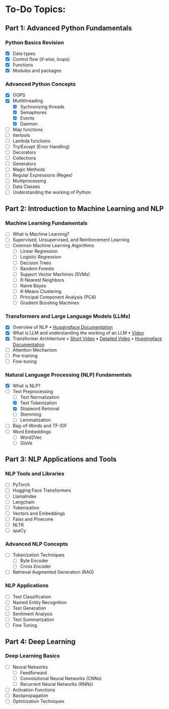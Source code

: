 # To-Do Topics:

## Part 1: Advanced Python Fundamentals

### Python Basics Revision
- [x] Data types
- [x] Control flow (if-else, loops)
- [x] Functions
- [x] Modules and packages

### Advanced Python Concepts
- [x] OOPS
- [x] Multithreading
  - [x] Sychronizing threads
  - [x] Semaphores
  - [x] Events
  - [x] Daemon
- [ ] Map functions
- [ ] Itertools
- [ ] Lambda functions
- [ ] Try/Except (Error Handling)
- [ ] Decorators
- [ ] Collections
- [ ] Generators
- [ ] Magic Methods
- [ ] Regular Expressions (Regex)
- [ ] Multiprocessing
- [ ] Data Classes
- [ ] Understanding the working of Python

## Part 2: Introduction to Machine Learning and NLP

### Machine Learning Fundamentals
- [ ] What is Machine Learning?
- [ ] Supervised, Unsupervised, and Reinforcement Learning
- [ ] Common Machine Learning Algorithms
  - [ ] Linear Regression
  - [ ] Logistic Regression
  - [ ] Decision Trees
  - [ ] Random Forests
  - [ ] Support Vector Machines (SVMs)
  - [ ] K-Nearest Neighbors
  - [ ] Naive Bayes
  - [ ] K-Means Clustering
  - [ ] Principal Component Analysis (PCA)
  - [ ] Gradient Boosting Machines

### Transformers and Large Language Models (LLMs)
- [x] Overview of NLP • [Huggingface Documentation](https://huggingface.co/learn/nlp-course/chapter1/2?fw=pt)
- [x] What is LLM and understanding the working of an LLM • [Video](https://www.youtube.com/watch?v=5sLYAQS9sWQ)
- [x] Transformer Architecture
      • [Short Video](https://www.youtube.com/watch?v=ZXiruGOCn9s)
      • [Detailed Video](https://www.youtube.com/watch?v=wjZofJX0v4M)
      • [Huggingface Documentation](https://huggingface.co/learn/nlp-course/chapter1/3?fw=pt)
- [ ] Attention Mechanism
- [ ] Pre-training
- [ ] Fine-tuning

### Natural Language Processing (NLP) Fundamentals
- [x] What is NLP?
- [ ] Text Preprocessing
  - [ ] Text Normalization
  - [x] Text Tokenization
  - [x] Stopword Removal
  - [ ] Stemming
  - [ ] Lemmatization
- [ ] Bag-of-Words and TF-IDF
- [ ] Word Embeddings
  - [ ] Word2Vec
  - [ ] GloVe

## Part 3: NLP Applications and Tools

### NLP Tools and Libraries
- [ ] PyTorch
- [ ] Hugging Face Transformers
- [ ] LlamaIndex
- [ ] Langchain
- [ ] Tokenization
- [ ] Vectors and Embeddings
- [ ] Faiss and Pinecone
- [ ] NLTK
- [ ] spaCy

### Advanced NLP Concepts
- [ ] Tokenization Techniques
  - [ ] Byte Encoder
  - [ ] Cross Encoder
- [ ] Retrieval Augmented Generation (RAG)

### NLP Applications
- [ ] Text Classification
- [ ] Named Entity Recognition
- [ ] Text Generation
- [ ] Sentiment Analysis
- [ ] Text Summarization
- [ ] Fine Tuning

## Part 4: Deep Learning 

### Deep Learning Basics
- [ ] Neural Networks
  - [ ] Feedforward
  - [ ] Convolutional Neural Networks (CNNs)
  - [ ] Recurrent Neural Networks (RNNs)
- [ ] Activation Functions
- [ ] Backpropagation
- [ ] Optimization Techniques
